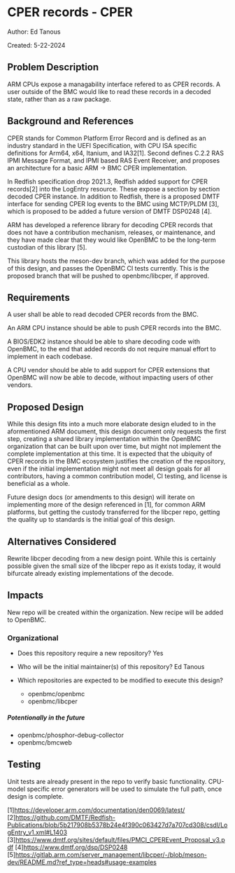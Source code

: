 # CPER records - CPER

Author: Ed Tanous <edtanous>

Created: 5-22-2024

## Problem Description

ARM CPUs expose a managability interface refered to as CPER records. A user
outside of the BMC would like to read these records in a decoded state, rather
than as a raw package.

## Background and References

CPER stands for Common Platform Error Record and is defined as an industry
standard in the UEFI Specification, with CPU ISA specific definitions for Arm64,
x64, Itanium, and IA32[1]. Second defines C.2.2 RAS IPMI Message Format, and
IPMI based RAS Event Receiver, and proposes an architecture for a basic ARM ->
BMC CPER implementation.

In Redfish specification drop 2021.3, Redfish added support for CPER records[2]
into the LogEntry resource. These expose a section by section decoded CPER
instance. In addition to Redfish, there is a proposed DMTF interface for sending
CPER log events to the BMC using MCTP/PLDM [3], which is proposed to be added a
future version of DMTF DSP0248 [4].

ARM has developed a reference library for decoding CPER records that does not
have a contribution mechanism, releases, or maintenance, and they have made
clear that they would like OpenBMC to be the long-term custodian of this library
[5].

This library hosts the meson-dev branch, which was added for the purpose of this
design, and passes the OpenBMC CI tests currently. This is the proposed branch
that will be pushed to openbmc/libcper, if approved.

## Requirements

A user shall be able to read decoded CPER records from the BMC.

An ARM CPU instance should be able to push CPER records into the BMC.

A BIOS/EDK2 instance should be able to share decoding code with OpenBMC, to the
end that added records do not require manual effort to implement in each
codebase.

A CPU vendor should be able to add support for CPER extensions that OpenBMC will
now be able to decode, without impacting users of other vendors.

## Proposed Design

While this design fits into a much more elaborate design eluded to in the
aformentioned ARM document, this design document only requests the first step,
creating a shared library implementation within the OpenBMC organization that
can be built upon over time, but might not implement the complete implementation
at this time. It is expected that the ubiquity of CPER records in the BMC
ecosystem justifies the creation of the repository, even if the initial
implementation might not meet all design goals for all contributors, having a
common contribution model, CI testing, and license is beneficial as a whole.

Future design docs (or amendments to this design) will iterate on implementing
more of the design referenced in [1], for common ARM platforms, but getting the
custody transferred for the libcper repo, getting the quality up to standards is
the initial goal of this design.

## Alternatives Considered

Rewrite libcper decoding from a new design point. While this is certainly
possible given the small size of the libcper repo as it exists today, it would
bifurcate already existing implementations of the decode.

## Impacts

New repo will be created within the organization. New recipe will be added to
OpenBMC.

### Organizational

- Does this repository require a new repository? Yes
- Who will be the initial maintainer(s) of this repository? Ed Tanous <edtanous>
- Which repositories are expected to be modified to execute this design?

  - openbmc/openbmc
  - openbmc/libcper

##### Potentionally in the future

- openbmc/phosphor-debug-collector
- openbmc/bmcweb

## Testing

Unit tests are already present in the repo to verify basic functionality.
CPU-model specific error generators will be used to simulate the full path, once
design is complete.

[1]https://developer.arm.com/documentation/den0069/latest/
[2]https://github.com/DMTF/Redfish-Publications/blob/5b217908b5378b24e4f390c063427d7a707cd308/csdl/LogEntry_v1.xml#L1403
[3]https://www.dmtf.org/sites/default/files/PMCI_CPEREvent_Proposal_v3.pdf
[4]https://www.dmtf.org/dsp/DSP0248
[5]https://gitlab.arm.com/server_management/libcper/-/blob/meson-dev/README.md?ref_type=heads#usage-examples
